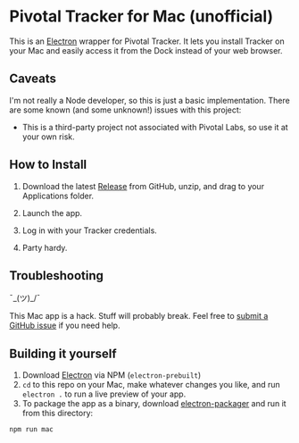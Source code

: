 # Pivotal Tracker for Mac (unofficial)

This is an [Electron](https://github.com/atom/electron) wrapper for Pivotal Tracker. It lets you install Tracker on your Mac and easily access it from the Dock instead of your web browser.

## Caveats

I'm not really a Node developer, so this is just a basic implementation. There are some known (and some unknown!) issues with this project:

- This is a third-party project not associated with Pivotal Labs, so use it at your own risk.

## How to Install

1. Download the latest [Release](https://github.com/wr/tracker-mac/releases/) from GitHub, unzip, and drag to your Applications folder.

2. Launch the app.

3. Log in with your Tracker credentials.

4. Party hardy.

## Troubleshooting

¯\_(ツ)_/¯

This Mac app is a hack. Stuff will probably break. Feel free to [submit a GitHub issue](https://github.com/wr/tracker-mac/issues) if you need help.

## Building it yourself

1. Download [Electron](https://github.com/atom/electron) via NPM (`electron-prebuilt`)
2. `cd` to this repo on your Mac, make whatever changes you like, and run `electron .` to run a live preview of your app.
3. To package the app as a binary, download [electron-packager](https://github.com/maxogden/electron-packager) and run it from this directory:
```
npm run mac
```